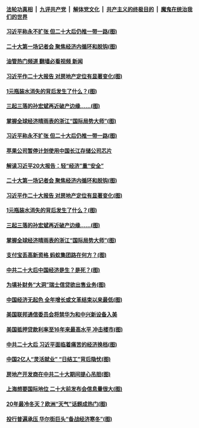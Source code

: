 ####  [法轮功真相](../../../../basic/blob/master/README.md?t=10180131) &nbsp;|&nbsp; [九评共产党](../../../../9ping.md/blob/master/README.md?t=10180131) &nbsp;|&nbsp; [解体党文化](../../../../jtdwh.md/blob/master/README.md?t=10180131)  &nbsp;|&nbsp; [共产主义的终极目的](../../../../gczydzjmd.md/blob/master/README.md?t=10180131) &nbsp;|&nbsp; [魔鬼在统治我们的世界](../../../../mgztzwmdsj.md/blob/master/README.md?t=10180131) 

#### [习近平称永不扩张 但二十大后仍推一带一路(图)](../pages/p5/1019374.md?t=10180131) 

#### [二十大第一场记者会 聚焦经济内循环和脱钩(图)](../pages/p5/1019358.md?t=10180131) 

#### [油管热门频道 翻墙必看视频 新闻](http://209.250.226.216:81/youtube.html?10180131)

#### [习近平作二十大报告 对房地产定位有显著变化(图)](../pages/p5/1019346.md?t=10180131) 

#### [1元瓶装水消失的背后发生了什么？(图)](../pages/p5/1019296.md?t=10180131) 

#### [三起三落的孙宏斌再近破产边缘……(图)](../pages/p5/1019300.md?t=10180131) 

#### [掌握全球经济晴雨表的浙江“国际局势大师”(图)](../pages/p5/1019295.md?t=10180131) 

#### [习近平称永不扩张 但二十大后仍推一带一路(图)](../pages/p5/1019374.md?t=10180131) 

#### [苹果公司暂停计划使用中国长江存储公司芯片](../pages/p5/1019362.md?t=10180131) 

#### [解读习近平20大报告：轻“经济”重“安全”](../pages/p5/1019361.md?t=10180131) 

#### [二十大第一场记者会 聚焦经济内循环和脱钩(图)](../pages/p5/1019358.md?t=10180131) 

#### [习近平作二十大报告 对房地产定位有显著变化(图)](../pages/p5/1019346.md?t=10180131) 

#### [1元瓶装水消失的背后发生了什么？(图)](../pages/p5/1019296.md?t=10180131) 

#### [三起三落的孙宏斌再近破产边缘……(图)](../pages/p5/1019300.md?t=10180131) 

#### [掌握全球经济晴雨表的浙江“国际局势大师”(图)](../pages/p5/1019295.md?t=10180131) 

#### [支付宝丢高新资格 蚂蚁集团路在何方？(图)](../pages/p5/1019243.md?t=10180131) 

#### [中共二十大后中国经济是生？是死？(图)](../pages/p5/1019239.md?t=10180131) 

#### [为填补财务“大洞”瑞士信贷欲出售业务(图)](../pages/p5/1019238.md?t=10180131) 

#### [中国经济无起色 全年增长或文革结束以来最低(图)](../pages/p5/1019214.md?t=10180131) 

#### [美国联邦通信委员会将禁华为和中兴新设备入美](../pages/p5/1019207.md?t=10180131) 

#### [美国抵押贷款利率至16年来最高水平 冲击楼市(图)](../pages/p5/1019204.md?t=10180131) 

#### [中共二十大后 习近平面临着痛苦的经济换档(图)](../pages/p5/1019206.md?t=10180131) 

#### [中国2亿人“灵活就业” “日结工”背后隐忧(图)](../pages/p5/1019161.md?t=10180131) 

#### [房地产开发商在中共二十大期间提心吊胆(图)](../pages/p5/1019137.md?t=10180131) 

#### [上海想要国际地位 二十大前发布会信息量很大(图)](../pages/p5/1019123.md?t=10180131) 

#### [20年最冷冬天？欧洲“天气”话题成热门(图)](../pages/p5/1019163.md?t=10180131) 

#### [投行普遍承压 华尔街巨头“备战经济寒冬”(图)](../pages/p5/1019162.md?t=10180131) 

<img src='http://gfw-breaker.win/goodnews/indexes/p5.md' width='0px' height='0px'/>
